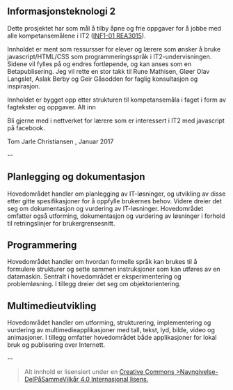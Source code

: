 Informasjonsteknologi 2
-----------------------

Dette prosjektet har som mål å tilby åpne og frie oppgaver for å jobbe med alle kompetansemålene i IT2 ([INF1-01 REA3015](http://www.udir.no/kl06/INF1-01/Kompetansemaal?arst=1858830315&kmsn=130796663)).

Innholdet er ment som ressursser for elever og lærere som ønsker å bruke javascript/HTML/CSS som programmeringsspråk i IT2-undervisningen. Sidene vil fylles på og endres fortløpende, og kan anses som en Betapublisering. Jeg vil rette en stor takk til Rune Mathisen, Gløer Olav Langslet, Aslak Berby og Geir Gåsodden for faglig konsultasjon og inspirasjon.

Innholdet er bygget opp etter strukturen til kompetansemåla i faget i form av fagtekster og oppgaver. Alt inn

Bli gjerne med i nettverket for lærere som er interessert i IT2 med javascript på facebook.

Tom Jarle Christiansen , Januar 2017

--


Planlegging og dokumentasjon
----------------------------
Hovedområdet handler om planlegging av IT-løsninger, og utvikling av disse etter gitte spesifikasjoner for å oppfylle brukernes behov. Videre dreier det seg om dokumentasjon og vurdering av IT-løsninger. Hovedområdet omfatter også utforming, dokumentasjon og vurdering av løsninger i forhold til retningslinjer for brukergrensesnitt.

Programmering
-------------
Hovedområdet handler om hvordan formelle språk kan brukes til å formulere strukturer og sette sammen instruksjoner som kan utføres av en datamaskin. Sentralt i hovedområdet er eksperimentering og problemløsning. I tillegg dreier det seg om objektorientering.

Multimedieutvikling
-------------------
Hovedområdet handler om utforming, strukturering, implementering og vurdering av multimedieapplikasjoner med tall, tekst, lyd, bilde, video og animasjoner. I tillegg omfatter hovedområdet både applikasjoner for lokal bruk og publisering over Internett.

--

>Alt innhold er lisensiert under en [Creative Commons >Navngivelse-DelPåSammeVilkår 4.0 Internasjonal lisens.
](http://creativecommons.org/licenses/by-sa/4.0/)
